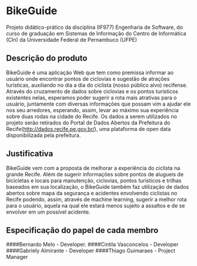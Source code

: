 # BikeGuide
Projeto didático-prático da disciplina (IF977) Engenharia de Software, do curso de graduação em Sistemas de Informação do Centro de Informática (CIn) da Universidade Federal de Pernambuco (UFPE)

## Descrição do produto
BikeGuide é uma aplicação Web que tem como premissa informar ao usuário onde encontrar pontos de ciclovias e sugestão de atrações turísticas, auxiliando no dia a dia do ciclista (nosso público alvo) recifense.
Através do cruzamento de dados sobre ciclovias e os pontos turísticos existentes nelas, esperamos poder sugerir a rota mais atrativas para o usuário, juntamente com diversas informações que possam vim a ajudar ele nos seu arredores, esperando, assim, levar ao máximo sua experiência sobre duas rodas na cidade do Recife. 
Os dados a serem utilizados no projeto serão retirados do Portal de Dados Abertos da Prefeitura do Recife(http://dados.recife.pe.gov.br/), uma plataforma de open data disponibilizada pela prefeitura.
## Justificativa

BikeGuide vem com a proposta de melhorar a experiência do ciclista na grande Recife. Além de sugerir informações sobre pontos de alugueis de bicicletas e locais para manutenção, ciclovias, pontos turísticos e trilhas baseados em sua localização, o BikeGuide também faz utilização de dados abertos sobre mapa da segurança e acidentes envolvendo ciclistas no Recife podendo, assim, através de machine learning, sugerir a melhor rota para o usuário, aquela na qual ele estará menos sujeito a assaltos e de se envolver em um possível acidente.

## Especificação do papel de cada membro

####Bernardo Melo - Developer. ####Cintila Vasconcelos - Developer ####Gabriely Almirante - Developer ####Thiago Guimaraes - Project
Manager
